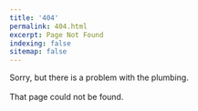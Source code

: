 ```yaml
---
title: '404'
permalink: 404.html
excerpt: Page Not Found
indexing: false
sitemap: false
---
```


Sorry, but there is a problem with the plumbing.<br><br>That page could not be found.
